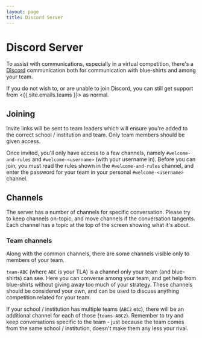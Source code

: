```yaml
---
layout: page
title: Discord Server
---
```


# Discord Server

To assist with communications, especially in a virtual competition, there's a [Discord](https://discord.com/) communication both for communication with blue-shirts and among your team.

If you do not wish to, or are unable to join Discord, you can still get support from <{{ site.emails.teams }}> as normal.

## Joining

Invite links will be sent to team leaders which will ensure you're added to the correct school / institution and team. Only team members should be given access.

Once invited, you'll only have access to a few channels, namely `#welcome-and-rules` and `#welcome-<username>` (with your username in). Before you can join, you must read the rules shown in the `#welcome-and-rules` channel, and enter the password for your team in your personal `#welcome-<username>` channel.

## Channels

The server has a number of channels for specific conversation. Please try to keep channels on-topic, and move channels if the conversation tangents. Each channel has a topic at the top of the screen showing what it's about.

### Team channels

Along with the common channels, there are some channels visible only to members of your team.

`team-ABC` (where `ABC` is your TLA) is a channel only your team (and blue-shirts) can see. Here you can converse among your team, and get help from blue-shirts without giving away too much of your strategy. These channels should be considered your own, and can be used to discuss anything competition related for your team.

If your school / institution has multiple teams (`ABC2` etc), there will be an additional channel for each of those (`teams-ABC2`). Remember to try and keep conversations specific to the team - just because the team comes from the same school / institution, doesn't make them any less your rival.
